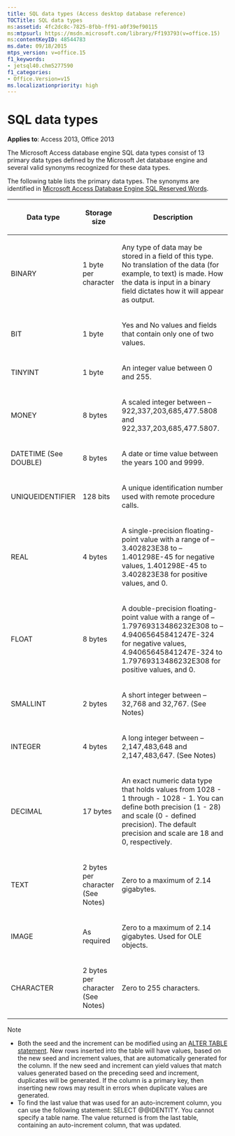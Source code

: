 ```yaml
---
title: SQL data types (Access desktop database reference)
TOCTitle: SQL data types
ms:assetid: 4fc2dc8c-7825-8fbb-ff91-a0f39ef90115
ms:mtpsurl: https://msdn.microsoft.com/library/Ff193793(v=office.15)
ms:contentKeyID: 48544783
ms.date: 09/18/2015
mtps_version: v=office.15
f1_keywords:
- jetsql40.chm5277590
f1_categories:
- Office.Version=v15
ms.localizationpriority: high
---
```


# SQL data types

**Applies to**: Access 2013, Office 2013

The Microsoft Access database engine SQL data types consist of 13 primary data types defined by the Microsoft Jet database engine and several valid synonyms recognized for these data types.

The following table lists the primary data types. The synonyms are identified in [Microsoft Access Database Engine SQL Reserved Words](sql-reserved-words.md).

<table>
<colgroup>
<col />
<col />
<col />
</colgroup>
<thead>
<tr class="header">
<th><p>Data type</p></th>
<th><p>Storage size</p></th>
<th><p>Description</p></th>
</tr>
</thead>
<tbody>
<tr class="odd">
<td><p>BINARY</p></td>
<td><p>1 byte per character</p></td>
<td><p>Any type of data may be stored in a field of this type. No translation of the data (for example, to text) is made. How the data is input in a binary field dictates how it will appear as output.</p></td>
</tr>
<tr class="even">
<td><p>BIT</p></td>
<td><p>1 byte</p></td>
<td><p>Yes and No values and fields that contain only one of two values.</p></td>
</tr>
<tr class="odd">
<td><p>TINYINT</p></td>
<td><p>1 byte</p></td>
<td><p>An integer value between 0 and 255.</p></td>
</tr>
<tr class="even">
<td><p>MONEY</p></td>
<td><p>8 bytes</p></td>
<td><p>A scaled integer between – 922,337,203,685,477.5808 and 922,337,203,685,477.5807.</p></td>
</tr>
<tr class="odd">
<td><p>DATETIME (See DOUBLE)</p></td>
<td><p>8 bytes</p></td>
<td><p>A date or time value between the years 100 and 9999.</p></td>
</tr>
<tr class="even">
<td><p>UNIQUEIDENTIFIER</p></td>
<td><p>128 bits</p></td>
<td><p>A unique identification number used with remote procedure calls.</p></td>
</tr>
<tr class="odd">
<td><p>REAL</p></td>
<td><p>4 bytes</p></td>
<td><p>A single-precision floating-point value with a range of – 3.402823E38 to – 1.401298E-45 for negative values, 1.401298E-45 to 3.402823E38 for positive values, and 0.</p></td>
</tr>
<tr class="even">
<td><p>FLOAT</p></td>
<td><p>8 bytes</p></td>
<td><p>A double-precision floating-point value with a range of – 1.79769313486232E308 to – 4.94065645841247E-324 for negative values, 4.94065645841247E-324 to 1.79769313486232E308 for positive values, and 0.</p></td>
</tr>
<tr class="odd">
<td><p>SMALLINT</p></td>
<td><p>2 bytes</p></td>
<td><p>A short integer between – 32,768 and 32,767. (See Notes)</p></td>
</tr>
<tr class="even">
<td><p>INTEGER</p></td>
<td><p>4 bytes</p></td>
<td><p>A long integer between – 2,147,483,648 and 2,147,483,647. (See Notes)</p></td>
</tr>
<tr class="odd">
<td><p>DECIMAL</p></td>
<td><p>17 bytes</p></td>
<td><p>An exact numeric data type that holds values from 1028 - 1 through - 1028 - 1. You can define both precision (1 - 28) and scale (0 - defined precision). The default precision and scale are 18 and 0, respectively.</p></td>
</tr>
<tr class="even">
<td><p>TEXT</p></td>
<td><p>2 bytes per character (See Notes)</p></td>
<td><p>Zero to a maximum of 2.14 gigabytes.</p></td>
</tr>
<tr class="odd">
<td><p>IMAGE</p></td>
<td><p>As required</p></td>
<td><p>Zero to a maximum of 2.14 gigabytes. Used for OLE objects.</p></td>
</tr>
<tr class="even">
<td><p>CHARACTER</p></td>
<td><p>2 bytes per character (See Notes)</p></td>
<td><p>Zero to 255 characters.</p></td>
</tr>
</tbody>
</table>

> [!NOTE]
> - Both the seed and the increment can be modified using an [ALTER TABLE statement](alter-table-statement-microsoft-access-sql.md). New rows inserted into the table will have values, based on the new seed and increment values, that are automatically generated for the column. If the new seed and increment can yield values that match values generated based on the preceding seed and increment, duplicates will be generated. If the column is a primary key, then inserting new rows may result in errors when duplicate values are generated.
> - To find the last value that was used for an auto-increment column, you can use the following statement: SELECT @@IDENTITY. You cannot specify a table name. The value returned is from the last table, containing an auto-increment column, that was updated.
